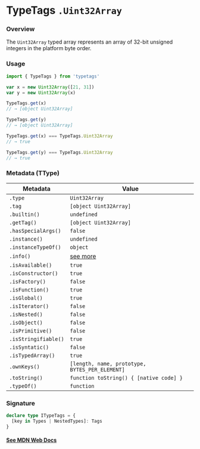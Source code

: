 # TypeTags `.Uint32Array`

### Overview

The `Uint32Array` typed array represents an array of 32-bit unsigned integers in the platform byte order.

### Usage

```js
import { TypeTags } from 'typetags'

var x = new Uint32Array([21, 31])
var y = new Uint32Array(x)

TypeTags.get(x)
// → [object Uint32Array]

TypeTags.get(y)
// → [object Uint32Array]

TypeTags.get(x) === TypeTags.Uint32Array
// → true

TypeTags.get(y) === TypeTags.Uint32Array
// → true
```

### Metadata (TType)

| Metadata             | Value                                          |
| -------------------- | ---------------------------------------------- |
| `.type`              | `Uint32Array`                                  |
| `.tag`               | `[object Uint32Array]`                         |
| `.builtin()`         | `undefined`                                    |
| `.getTag()`          | `[object Uint32Array]`                         |
| `.hasSpecialArgs()`  | `false`                                        |
| `.instance()`        | `undefined`                                    |
| `.instanceTypeOf()`  | `object`                                       |
| `.info()`            | [see more]()                                   |
| `.isAvailable()`     | `true`                                         |
| `.isConstructor()`   | `true`                                         |
| `.isFactory()`       | `false`                                        |
| `.isFunction()`      | `true`                                         |
| `.isGlobal()`        | `true`                                         |
| `.isIterator()`      | `false`                                        |
| `.isNested()`        | `false`                                        |
| `.isObject()`        | `false`                                        |
| `.isPrimitive()`     | `false`                                        |
| `.isStringifiable()` | `true`                                         |
| `.isSyntatic()`      | `false`                                        |
| `.isTypedArray()`    | `true`                                         |
| `.ownKeys()`         | `[length, name, prototype, BYTES_PER_ELEMENT]` |
| `.toString()`        | `function toString() { [native code] }`        |
| `.typeOf()`          | `function`                                     |

### Signature

```ts
declare type ITypeTags = {
  [key in Types | NestedTypes]: Tags
}
```

#### [See MDN Web Docs](https://developer.mozilla.org/en-US/docs/Web/JavaScript/Reference/Global_Objects/Uint32Array)
